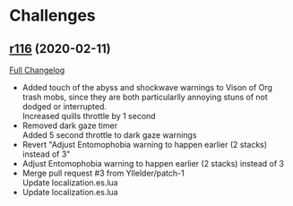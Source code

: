 # <DBM> Challenges

## [r116](https://github.com/DeadlyBossMods/DBM-Challenges/tree/r116) (2020-02-11)
[Full Changelog](https://github.com/DeadlyBossMods/DBM-Challenges/compare/r115...r116)

- Added touch of the abyss and shockwave warnings to Vison of Org trash mobs, since they are both particularlly annoying stuns of not dodged or interrupted.  
    Increased quills throttle by 1 second  
- Removed dark gaze timer  
    Added 5 second throttle to dark gaze warnings  
- Revert "Adjust Entomophobia warning to happen earlier (2 stacks) instead of 3"  
- Adjust Entomophobia warning to happen earlier (2 stacks) instead of 3  
- Merge pull request #3 from Yllelder/patch-1  
    Update localization.es.lua  
- Update localization.es.lua  